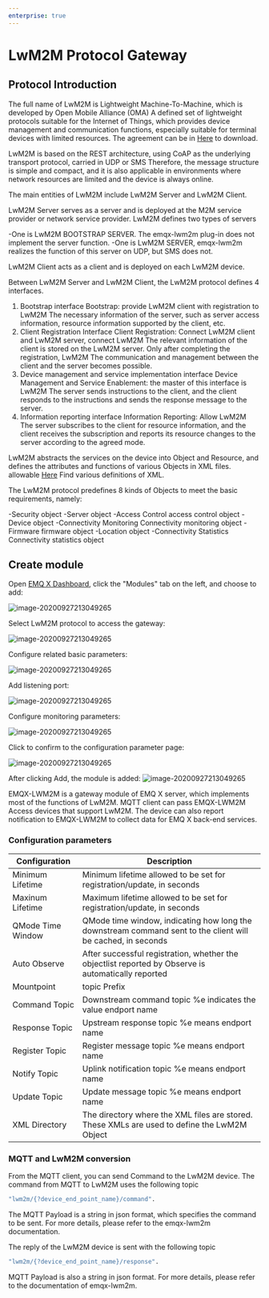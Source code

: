 ```yaml
---
enterprise: true
---
```

# LwM2M Protocol Gateway

## Protocol Introduction

The full name of LwM2M is Lightweight Machine-To-Machine, which is developed by Open Mobile Alliance (OMA)
A defined set of lightweight protocols suitable for the Internet of Things, which provides device management and communication functions, especially suitable for terminal devices with limited resources. The agreement can be in
[Here](http://www.openmobilealliance.org/wp/) to download.

LwM2M is based on the REST architecture, using CoAP as the underlying transport protocol, carried in UDP or SMS
Therefore, the message structure is simple and compact, and it is also applicable in environments where network resources are limited and the device is always online.

The main entities of LwM2M include LwM2M Server and LwM2M Client.

LwM2M Server serves as a server and is deployed at the M2M service provider or network service provider. LwM2M defines two types of servers

  -One is LwM2M BOOTSTRAP SERVER. The emqx-lwm2m plug-in does not implement the server function.
  -One is LwM2M SERVER, emqx-lwm2m realizes the function of this server on UDP, but SMS does not.

LwM2M Client acts as a client and is deployed on each LwM2M device.

Between LwM2M Server and LwM2M Client, the LwM2M protocol defines 4 interfaces.

1. Bootstrap interface Bootstrap: provide LwM2M client with registration to LwM2M
    The necessary information of the server, such as server access information, resource information supported by the client, etc.
2. Client Registration Interface Client Registration: Connect LwM2M client and LwM2M server, connect LwM2M
    The relevant information of the client is stored on the LwM2M server. Only after completing the registration, LwM2M
    The communication and management between the client and the server becomes possible.
3. Device management and service implementation interface Device Management and Service Enablement: the master of this interface is LwM2M
    The server sends instructions to the client, and the client responds to the instructions and sends the response message to the server.
4. Information reporting interface Information Reporting: Allow LwM2M
    The server subscribes to the client for resource information, and the client receives the subscription and reports its resource changes to the server according to the agreed mode.

LwM2M abstracts the services on the device into Object and Resource, and defines the attributes and functions of various Objects in XML files. allowable
[Here](http://www.openmobilealliance.org/wp/OMNA/LwM2M/LwM2MRegistry.html)
Find various definitions of XML.

The LwM2M protocol predefines 8 kinds of Objects to meet the basic requirements, namely:

  -Security object
  -Server object
  -Access Control access control object
  -Device object
  -Connectivity Monitoring Connectivity monitoring object
  -Firmware firmware object
  -Location object
  -Connectivity Statistics Connectivity statistics object

## Create module

Open [EMQ X Dashboard](http://127.0.0.1:18083/#/modules), click the "Modules" tab on the left, and choose to add:

![image-20200927213049265](./assets/modules.png)

Select LwM2M protocol to access the gateway:

![image-20200927213049265](./assets/proto_lwm2m1.png)

Configure related basic parameters:

![image-20200927213049265](./assets/proto_lwm2m2.png)

Add listening port:

![image-20200927213049265](./assets/proto_lwm2m3.png)

Configure monitoring parameters:

![image-20200927213049265](./assets/proto_lwm2m4.png)

Click to confirm to the configuration parameter page:

![image-20200927213049265](./assets/proto_lwm2m5.png)

After clicking Add, the module is added:
![image-20200927213049265](./assets/proto_lwm2m6.png)

EMQX-LWM2M is a gateway module of EMQ X server, which implements most of the functions of LwM2M. MQTT client can pass EMQX-LWM2M
Access devices that support LwM2M. The device can also report notification to EMQX-LWM2M to collect data for EMQ X back-end services.

### Configuration parameters

| Configuration     | Description                                                  |
| ----------------- | ------------------------------------------------------------ |
| Minimum Lifetime  | Minimum lifetime allowed to be set for registration/update, in seconds |
| Maxinum Lifetime  | Maximum lifetime allowed to be set for registration/update, in seconds |
| QMode Time Window | QMode time window, indicating how long the downstream command sent to the client will be cached, in seconds |
| Auto Observe      | After successful registration, whether the objectlist reported by Observe is automatically reported |
| Mountpoint        | topic Prefix                                                 |
| Command Topic     | Downstream command topic %e indicates the value endport name |
| Response Topic    | Upstream response topic %e means endport name                |
| Register Topic    | Register message topic %e means endport name                 |
| Notify Topic      | Uplink notification topic %e means endport name              |
| Update Topic      | Update message topic %e means endport name                   |
| XML Directory     | The directory where the XML files are stored. These XMLs are used to define the LwM2M Object |

### MQTT and LwM2M conversion

From the MQTT client, you can send Command to the LwM2M device. The command from MQTT to LwM2M uses the following topic

```bash
"lwm2m/{?device_end_point_name}/command".
```

The MQTT Payload is a string in json format, which specifies the command to be sent. For more details, please refer to the emqx-lwm2m documentation.

The reply of the LwM2M device is sent with the following topic

```bash
"lwm2m/{?device_end_point_name}/response".
```

MQTT Payload is also a string in json format. For more details, please refer to the documentation of emqx-lwm2m.